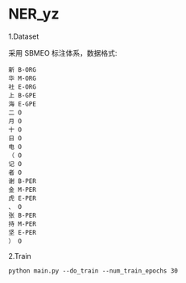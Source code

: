 # NER_yz

1.Dataset

采用 SBMEO 标注体系，数据格式:

```
新 B-ORG
华 M-ORG
社 E-ORG
上 B-GPE
海 E-GPE
二 O
月 O
十 O
日 O
电 O
（ O
记 O
者 O
谢 B-PER
金 M-PER
虎 E-PER
、 O
张 B-PER
持 M-PER
坚 E-PER
） O
```

2.Train

```
python main.py --do_train --num_train_epochs 30
```
